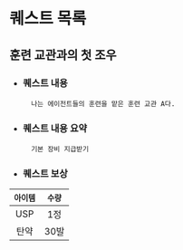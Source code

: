 # 퀘스트 목록

## 훈련 교관과의 첫 조우
* ### 퀘스트 내용
        나는 에이전트들의 훈련을 맡은 훈련 교관 A다.
* ### 퀘스트 내용 요약
        기본 장비 지급받기
* ### 퀘스트 보상
| `아이템` | `수량` |
| :---: | :---: |
| USP | 1정 |
| 탄약 | 30발 |
